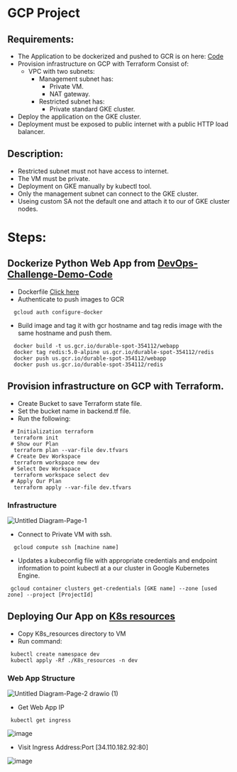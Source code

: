 # GCP Project

## Requirements:

- The Application to be dockerized and pushed to GCR is on here: [Code](https://github.com/atefhares/DevOps-Challenge-Demo-Code)
- Provision infrastructure on GCP with Terraform Consist of:
  - VPC with two subnets:
    - Management subnet has:
      - Private VM.
      - NAT gateway.
    - Restricted subnet has:
      - Private standard GKE cluster.
- Deploy the application on the GKE cluster.
- Deployment must be exposed to public internet with a public HTTP load balancer.

## Description:

- Restricted subnet must not have access to internet.
- The VM must be private.
- Deployment on GKE manually by kubectl tool.
- Only the management subnet can connect to the GKE cluster.
- Useing custom SA not the default one and attach it to our of GKE cluster nodes.

# Steps:    

## Dockerize Python Web App from [DevOps-Challenge-Demo-Code](https://github.com/atefhares/DevOps-Challenge-Demo-Code)

- Dockerfile [Click here](https://github.com/Magdi888/GCP-Project/blob/master/App/Dockerfile)
- Authenticate to push images to GCR
 ```
   gcloud auth configure-docker
 ```
- Build image and tag it with gcr hostname and tag redis image with the same hostname and push them.
 ```
   docker build -t us.gcr.io/durable-spot-354112/webapp
   docker tag redis:5.0-alpine us.gcr.io/durable-spot-354112/redis
   docker push us.gcr.io/durable-spot-354112/webapp
   docker push us.gcr.io/durable-spot-354112/redis
 ```
## Provision infrastructure on GCP with Terraform.

- Create Bucket to save Terraform state file.
- Set the bucket name in backend.tf file.
- Run the following:
 ```
  # Initialization terraform
   terraform init
  # Show our Plan
   terraform plan --var-file dev.tfvars
  # Create Dev Workspace
   terraform workspace new dev
  # Select Dev Workspace
   terraform workspace select dev
  # Apply Our Plan
   terraform apply --var-file dev.tfvars
 ```
### Infrastructure
![Untitled Diagram-Page-1](https://user-images.githubusercontent.com/91858017/180895752-124e12ca-59be-45e2-828f-b6d03ed41856.jpg)
- Connect to Private VM with ssh.
 ```
   gcloud compute ssh [machine name]
 ```
- Updates a kubeconfig file with appropriate credentials and endpoint information to point kubectl at a our cluster in Google Kubernetes Engine.
 ```
  gcloud container clusters get-credentials [GKE name] --zone [used zone] --project [ProjectId]
 ```
## Deploying Our App on [K8s resources](https://github.com/Magdi888/GCP-Project/tree/master/K8s_resources)
- Copy K8s_resources directory to VM
- Run command:
 ```
  kubectl create namespace dev
  kubectl apply -Rf ./K8s_resources -n dev
 ```
### Web App Structure
![Untitled Diagram-Page-2 drawio (1)](https://user-images.githubusercontent.com/91858017/180895495-b349a142-4c8a-4f17-96d6-7b0464400202.png)
- Get Web App IP
 ```
  kubectl get ingress
 ```
 ![image](https://user-images.githubusercontent.com/91858017/180893839-4b21f18e-750b-4e5d-a6a9-d9cee54701e0.png)

- Visit Ingress Address:Port [34.110.182.92:80]

 ![image](https://user-images.githubusercontent.com/91858017/180894183-abd569d1-3907-4f2a-922e-350d6584deb8.png)
 
 


 
